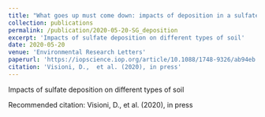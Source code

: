 ```yaml
---
title: "What goes up must come down: impacts of deposition in a sulfate geoengineering scenario"
collection: publications
permalink: /publication/2020-05-20-SG_deposition
excerpt: 'Impacts of sulfate deposition on different types of soil'
date: 2020-05-20
venue: 'Environmental Research Letters'
paperurl: 'https://iopscience.iop.org/article/10.1088/1748-9326/ab94eb'
citation: 'Visioni, D.,  et al. (2020), in press'
---
```

Impacts of sulfate deposition on different types of soil

Recommended citation: Visioni, D.,  et al. (2020), in press